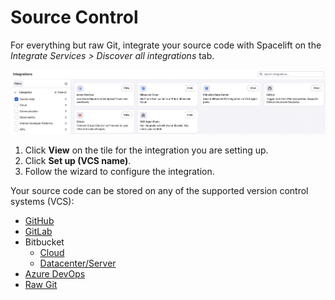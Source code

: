 # Source Control

For everything but raw Git, integrate your source code with Spacelift on the _Integrate Services > Discover all integrations_ tab.

![Set up source code integration](<../../assets/screenshots/getting-started/source-code/VCS-integrations.png>)

1. Click **View** on the tile for the integration you are setting up.
2. Click **Set up (VCS name)**.
3. Follow the wizard to configure the integration.

Your source code can be stored on any of the supported version control systems (VCS):

- [GitHub](./github.md)
- [GitLab](./gitlab.md)
- Bitbucket
    - [Cloud](./bitbucket-cloud.md)
    - [Datacenter/Server](bitbucket-datacenter-server.md)
- [Azure DevOps](./azure-devops.md)
- [Raw Git](./raw-git.md)
